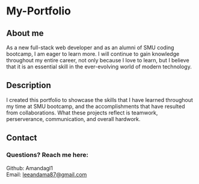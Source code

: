 # My-Portfolio

## About me
As a new full-stack web developer and as an alumni of SMU coding bootcamp, I am  eager to learn more. I will continue to gain knowledge throughout my entire career, not only because I love to learn, but I believe that it is an essential skill in the ever-evolving world of modern technology.

## Description
I created this portfolio to showcase the skills that I have learned throughout my time at SMU bootcamp, and the accomplishments that have resulted from collaborations. What these projects reflect is teamwork, perserverance, communication, and overall hardwork. 


## Contact

### Questions? Reach me here:  
Github: Amandagl1  
Email: leeandama87@gmail.com
